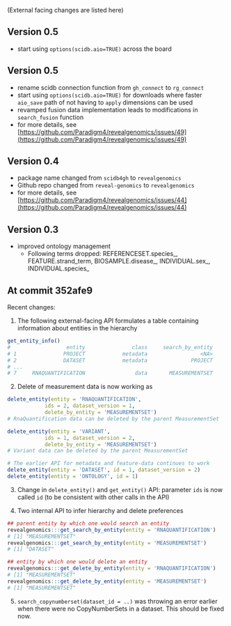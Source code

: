 (External facing changes are listed here)

## Version 0.5

- start using `options(scidb.aio=TRUE)` across the board

## Version 0.5

- rename scidb connection function from `gh_connect` to `rg_connect`
- start using `options(scidb.aio=TRUE)` for downloads where faster `aio_save` path of not having to `apply` dimensions can be used
- revamped fusion data implementation leads to modifications in `search_fusion` function
- for more details, see [https://github.com/Paradigm4/revealgenomics/issues/49](https://github.com/Paradigm4/revealgenomics/issues/49)


## Version 0.4

- package name changed from `scidb4gh` to `revealgenomics`
- Github repo changed from `reveal-genomics` to `revealgenomics`
- for more details, see [https://github.com/Paradigm4/revealgenomics/issues/44](https://github.com/Paradigm4/revealgenomics/issues/44)

## Version 0.3

- improved ontology management
  + Following terms dropped: REFERENCESET.species_, FEATURE.strand_term, BIOSAMPLE.disease_, INDIVIDUAL.sex_, INDIVIDUAL.species_

## At commit 352afe9

Recent changes:

1. The following external-facing API formulates a table containing information about
entities in the hierarchy

```R
get_entity_info()
#                  entity               class     search_by_entity     delete_by_entity
# 1               PROJECT            metadata                 <NA>              PROJECT
# 2               DATASET            metadata              PROJECT              DATASET
# ...
# 7     RNAQUANTIFICATION                data       MEASUREMENTSET       MEASUREMENTSET
```

2. Delete of measurement data is now working as 

```R
delete_entity(entity = 'RNAQUANTIFICATION', 
            ids = 2, dataset_version = 1, 
            delete_by_entity = 'MEASUREMENTSET')
# RnaQuantification data can be deleted by the parent MeasurementSet

delete_entity(entity = 'VARIANT', 
            ids = 1, dataset_version = 2, 
            delete_by_entity = 'MEASUREMENTSET')
# Variant data can be deleted by the parent MeasurementSet

# The earlier API for metadata and feature-data continues to work
delete_entity(entity = 'DATASET', id = 1, dataset_version = 2)
delete_entity(entity = 'ONTOLOGY', id = 1)
```

3. Change in `delete_entity()` and `get_entity()` API: 
parameter `ids` is now called `id`
(to be consistent with other calls in the API)

4. Two internal API to infer hierarchy and delete preferences
```R
## parent entity by which one would search an entity 
revealgenomics:::get_search_by_entity(entity = 'RNAQUANTIFICATION')
# [1] "MEASUREMENTSET"
revealgenomics:::get_search_by_entity(entity = 'MEASUREMENTSET')
# [1] "DATASET"
```
    
```R
## entity by which one would delete an entity 
revealgenomics:::get_delete_by_entity(entity = 'RNAQUANTIFICATION')
# [1] "MEASUREMENTSET"
revealgenomics:::get_delete_by_entity(entity = 'MEASUREMENTSET')
# [1] "MEASUREMENTSET"
```
5. `search_copynumberset(dataset_id = ..)` was throwing an error earlier when there 
were no CopyNumberSets in a dataset. This should be fixed now.
